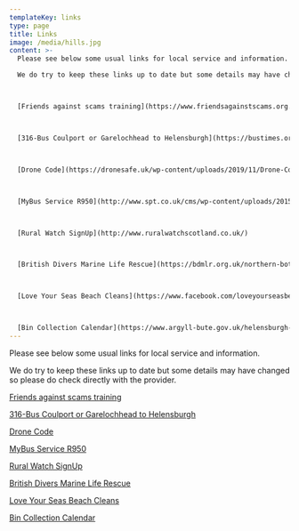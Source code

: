 ```yaml
---
templateKey: links
type: page
title: Links
image: /media/hills.jpg
content: >-
  Please see below some usual links for local service and information.

  We do try to keep these links up to date but some details may have changed so please do check directly with the provider.



  [Friends against scams training](https://www.friendsagainstscams.org.uk/training/friends-elearning)



  [316-Bus Coulport or Garelochhead to Helensburgh](https://bustimes.org/services/316-coulport-or-garelochhead-helensburgh)



  [Drone Code](https://dronesafe.uk/wp-content/uploads/2019/11/Drone-Code_October2019.pdf)



  [MyBus Service R950](http://www.spt.co.uk/cms/wp-content/uploads/2015/01/MyBusService_R950.pdf)



  [Rural Watch SignUp](http://www.ruralwatchscotland.co.uk/)



  [British Divers Marine Life Rescue](https://bdmlr.org.uk/northern-bottlenose-whales-in-river-clyde-final-update)



  [Love Your Seas Beach Cleans](https://www.facebook.com/loveyourseasbeachcleans/)



  [Bin Collection Calendar](https://www.argyll-bute.gov.uk/helensburgh-and-lomond)
---
```

Please see below some usual links for local service and information.

We do try to keep these links up to date but some details may have changed so please do check directly with the provider.

[Friends against scams training](https://www.friendsagainstscams.org.uk/training/friends-elearning)

[316-Bus Coulport or Garelochhead to Helensburgh](https://bustimes.org/services/316-coulport-or-garelochhead-helensburgh)

[Drone Code](https://dronesafe.uk/wp-content/uploads/2019/11/Drone-Code_October2019.pdf)

[MyBus Service R950](http://www.spt.co.uk/cms/wp-content/uploads/2015/01/MyBusService_R950.pdf)

[Rural Watch SignUp](http://www.ruralwatchscotland.co.uk/)

[British Divers Marine Life Rescue](https://bdmlr.org.uk/northern-bottlenose-whales-in-river-clyde-final-update)


[Love Your Seas Beach Cleans](https://www.facebook.com/loveyourseasbeachcleans/)

[Bin Collection Calendar](https://www.argyll-bute.gov.uk/helensburgh-and-lomond)